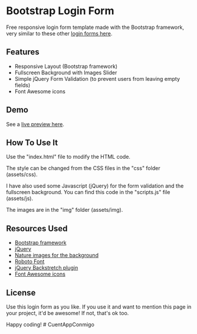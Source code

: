 # Bootstrap Login Form
Free responsive login form template made with the Bootstrap framework, very similar to these other <a href="http://azmind.com/2015/04/19/bootstrap-login-forms/">login forms here</a>.

<h2>Features</h2>

<ul>
<li>Responsive Layout (Bootstrap framework)</li>
<li>Fullscreen Background with Images Slider</li>
<li>Simple jQuery Form Validation (to prevent users from leaving empty fields)</li>
<li>Font Awesome icons</li>
</ul>

<h2>Demo</h2>

See a <a href="http://azmind.com/demo/bootstrap-login-form-github/" target="_blank">live preview here</a>.

<h2>How To Use It</h2>

Use the "index.html" file to modify the HTML code.

The style can be changed from the CSS files in the "css" folder (assets/css).

I have also used some Javascript (jQuery) for the form validation and the fullscreen background. You can find this code in the "scripts.js" file (assets/js).

The images are in the "img" folder (assets/img).

<h2>Resources Used</h2>

<ul>
<li><a href="http://getbootstrap.com/" target="_blank">Bootstrap framework</a></li>
<li><a href="https://jquery.com/" target="_blank">jQuery</a></li>
<li><a href="http://norwaygeographical.com/outdoor-photos/" target="_blank">Nature images for the background</a></li>
<li><a href="https://www.google.com/fonts/specimen/Roboto" target="_blank">Roboto Font</a></li>
<li><a href="http://srobbin.com/jquery-plugins/backstretch/" target="_blank">jQuery Backstretch plugin</a></li>
<li><a href="http://fortawesome.github.io/Font-Awesome/" target="_blank">Font Awesome icons</a></li>
</ul>

<h2>License</h2>

Use this login form as you like. If you use it and want to mention this page in your project, it'd be awesome! If not, that's ok too.

Happy coding!
#   C u e n t A p p C o n m i g o  
 